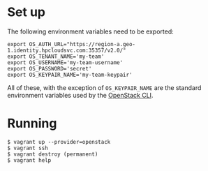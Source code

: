 # Set up

The following environment variables need to be exported:

    export OS_AUTH_URL="https://region-a.geo-1.identity.hpcloudsvc.com:35357/v2.0/"
    export OS_TENANT_NAME='my-team'
    export OS_USERNAME='my-team-username'
    export OS_PASSWORD='secret'
    export OS_KEYPAIR_NAME='my-team-keypair'

All of these, with the exception of `OS_KEYPAIR_NAME` are the standard environment variables used by the [OpenStack CLI](https://github.com/openstack/python-openstackclient).

# Running

    $ vagrant up --provider=openstack
    $ vagrant ssh
    $ vagrant destroy (permanent)
    $ vagrant help

